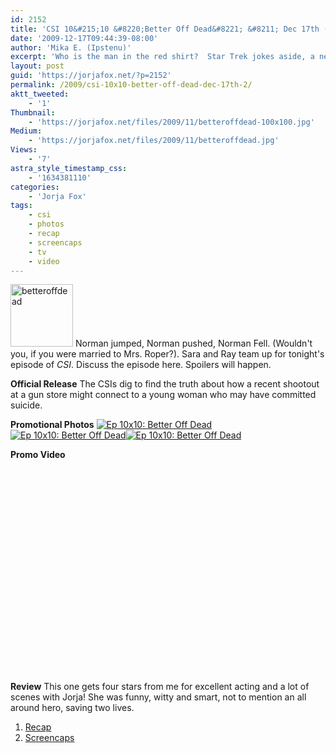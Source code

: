 ```yaml
---
id: 2152
title: 'CSI 10&#215;10 &#8220;Better Off Dead&#8221; &#8211; Dec 17th (Updated)'
date: '2009-12-17T09:44:39-08:00'
author: 'Mika E. (Ipstenu)'
excerpt: 'Who is the man in the red shirt?  Star Trek jokes aside, a new episode of <em>CSI</em> airs tonight, December 17th. <em>Updated at 10:30pm Chicago Time</em>'
layout: post
guid: 'https://jorjafox.net/?p=2152'
permalink: /2009/csi-10x10-better-off-dead-dec-17th-2/
aktt_tweeted:
    - '1'
Thumbnail:
    - 'https://jorjafox.net/files/2009/11/betteroffdead-100x100.jpg'
Medium:
    - 'https://jorjafox.net/files/2009/11/betteroffdead.jpg'
Views:
    - '7'
astra_style_timestamp_css:
    - '1634381110'
categories:
    - 'Jorja Fox'
tags:
    - csi
    - photos
    - recap
    - screencaps
    - tv
    - video
---
```


<a href="//static.jorjafox.net/wordpress/2009/11/betteroffdead.jpg"><img src="//static.jorjafox.net/wordpress/2009/11/betteroffdead-100x100.jpg" alt="betteroffdead" title="betteroffdead" width="100" height="100" class="alignleft size-thumbnail wp-image-2127" /></a> Norman jumped, Norman pushed, Norman Fell.  (Wouldn't you, if you were married to Mrs. Roper?).  Sara and Ray team up for tonight's episode of <em>CSI</em>.  Discuss the episode here. Spoilers will happen.

<strong>Official Release</strong>
The CSIs dig to find the truth about how a recent shootout at a gun store might connect to a young woman who may have committed suicide.

<strong>Promotional Photos</strong>
<a href="https://jorjafox.net/gallery/tv/csi/pub/s10/1010-betteroffdead-bta03.jpg"><img class="ZenphotoPress_thumb " alt="Ep 10x10: Better Off Dead" title="Ep 10x10: Better Off Dead" src="https://jorjafox.net/gallery/cache/tv/csi/pub/s10/1010-betteroffdead-bta03_200_cw200_ch200_thumb.jpg"  /></a> <a href="https://jorjafox.net/gallery/tv/csi/pub/s10/1010-betteroffdead-bta04.jpg"><img class="ZenphotoPress_thumb " alt="Ep 10x10: Better Off Dead" title="Ep 10x10: Better Off Dead" src="https://jorjafox.net/gallery/cache/tv/csi/pub/s10/1010-betteroffdead-bta04_200_cw200_ch200_thumb.jpg"  /></a><a href="https://jorjafox.net/gallery/tv/csi/pub/s10/1010-betteroffdead-bta01.jpg"><img class="ZenphotoPress_thumb " alt="Ep 10x10: Better Off Dead" title="Ep 10x10: Better Off Dead" src="https://jorjafox.net/gallery/cache/tv/csi/pub/s10/1010-betteroffdead-bta01_200_cw200_ch200_thumb.jpg"  /></a>

<strong>Promo Video</strong>
<object width="560" height="340"><param name="movie" value="http://www.youtube.com/v/UPLwMQCngRo&hl=en_US&fs=1&"></param><param name="allowFullScreen" value="true"></param><param name="allowscriptaccess" value="always"></param><embed src="http://www.youtube.com/v/UPLwMQCngRo&hl=en_US&fs=1&" type="application/x-shockwave-flash" allowscriptaccess="always" allowfullscreen="true" width="560" height="340"></embed></object>

<strong>Review</strong>
This one gets four stars from me for excellent acting and a lot of scenes with Jorja!  She was funny, witty and smart, not to mention an all around hero, saving two lives.

<ol>
	<li><a href="https://jorjafox.net/wiki/Better_Off_Dead">Recap</a></li>
	<li><a href="https://jorjafox.net/gallery/tv/csi/season10/betteroff">Screencaps</a></li>
</ol>